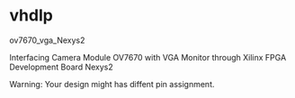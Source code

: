 # vhdlp
ov7670_vga_Nexys2

Interfacing Camera Module OV7670 with VGA Monitor through Xilinx FPGA Development Board Nexys2

Warning:
  Your design might has diffent pin assignment.
 
